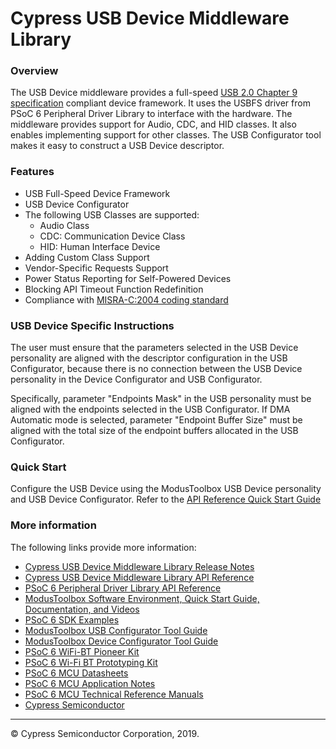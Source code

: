 # Cypress USB Device Middleware Library

### Overview

The USB Device middleware provides a full-speed [USB 2.0 Chapter 9 specification](https://usb.org/document-library/usb-20-specification) compliant device framework.
It uses the USBFS driver from PSoC 6 Peripheral Driver Library to interface with the hardware. The middleware provides support for Audio, CDC, and HID classes.
It also enables implementing support for other classes. The USB Configurator tool makes it easy to construct a USB Device descriptor.

### Features

* USB Full-Speed Device Framework
* USB Device Configurator
* The following USB Classes are supported:
  * Audio Class
  * CDC: Communication Device Class
  * HID: Human Interface Device
* Adding Custom Class Support
* Vendor-Specific Requests Support
* Power Status Reporting for Self-Powered Devices
* Blocking API Timeout Function Redefinition
* Compliance with [MISRA-C:2004 coding standard](https://www.misra.org.uk/)

### USB Device Specific Instructions

The user must ensure that the parameters selected in the USB Device personality
are aligned with the descriptor configuration in the USB Configurator, because
there is no connection between the USB Device personality in the Device
Configurator and USB Configurator.

Specifically, parameter "Endpoints Mask" in the USB personality must be aligned
with the endpoints selected in the USB Configurator. If DMA Automatic mode is
selected, parameter  "Endpoint Buffer Size" must be aligned with the total size
of the endpoint buffers allocated in the USB Configurator.

### Quick Start

Configure the USB Device using the ModusToolbox USB Device personality and
USB Device Configurator. Refer to the
[API Reference Quick Start Guide](https://cypresssemiconductorco.github.io/usbdev/usbfs_dev_api_reference_manual/html/index.html#section_usb_dev_quick_start)

### More information

The following links provide more information:

* [Cypress USB Device Middleware Library Release Notes](./RELEASE.md)
* [Cypress USB Device Middleware Library API Reference](https://cypresssemiconductorco.github.io/usbdev/usbfs_dev_api_reference_manual/html/index.html)
* [PSoC 6 Peripheral Driver Library API Reference](https://cypresssemiconductorco.github.io/psoc6pdl/pdl_api_reference_manual/html/index.html)
* [ModusToolbox Software Environment, Quick Start Guide, Documentation, and Videos](https://www.cypress.com/products/modustoolbox-software-environment)
* [PSoC 6 SDK Examples](https://github.com/cypresssemiconductorco/Code-Examples-for-the-ModusToolbox-PSoC-6-SDK)
* [ModusToolbox USB Configurator Tool Guide](https://www.cypress.com/ModusToolboxUSBConfig)
* [ModusToolbox Device Configurator Tool Guide](https://www.cypress.com/ModusToolboxDeviceConfig)
* [PSoC 6 WiFi-BT Pioneer Kit](http://www.cypress.com/CY8CKIT-062-WiFi-BT)
* [PSoC 6 Wi-Fi BT Prototyping Kit](http://www.cypress.com/cy8cproto-062-4343w)
* [PSoC 6 MCU Datasheets](http://www.cypress.com/psoc6ds)
* [PSoC 6 MCU Application Notes](http://www.cypress.com/psoc6an)
* [PSoC 6 MCU Technical Reference Manuals](http://www.cypress.com/psoc6trm)
* [Cypress Semiconductor](http://www.cypress.com)

---
© Cypress Semiconductor Corporation, 2019.
